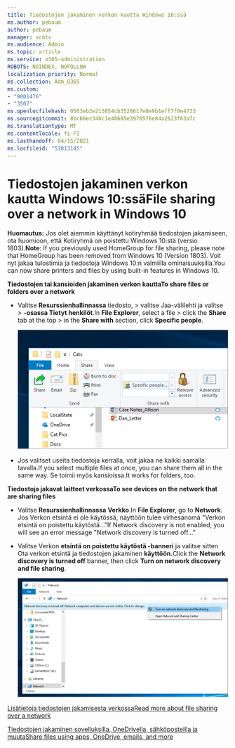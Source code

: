 ```yaml
---
title: Tiedostojen jakaminen verkon kautta Windows 10:ssä
ms.author: pebaum
author: pebaum
manager: scotv
ms.audience: Admin
ms.topic: article
ms.service: o365-administration
ROBOTS: NOINDEX, NOFOLLOW
localization_priority: Normal
ms.collection: Adm_O365
ms.custom:
- "9001476"
- "3507"
ms.openlocfilehash: 0503eb2e213054cb3528617e0e9b1eff7f0e4733
ms.sourcegitcommit: 8bc60ec34bc1e40685e3976576e04a2623f63a7c
ms.translationtype: MT
ms.contentlocale: fi-FI
ms.lasthandoff: 04/15/2021
ms.locfileid: "51813145"
---
```

# <a name="file-sharing-over-a-network-in-windows-10"></a><span data-ttu-id="7dff3-102">Tiedostojen jakaminen verkon kautta Windows 10:ssä</span><span class="sxs-lookup"><span data-stu-id="7dff3-102">File sharing over a network in Windows 10</span></span>

<span data-ttu-id="7dff3-103">**Huomautus:** Jos olet aiemmin käyttänyt kotiryhmää tiedostojen jakamiseen, ota huomioon, että Kotiryhmä on poistettu Windows 10:stä (versio 1803).</span><span class="sxs-lookup"><span data-stu-id="7dff3-103">**Note**: If you previously used HomeGroup for file sharing, please note that HomeGroup has been removed from Windows 10 (Version 1803).</span></span> <span data-ttu-id="7dff3-104">Voit nyt jakaa tulostimia ja tiedostoja Windows 10:n valmiilla ominaisuuksilla.</span><span class="sxs-lookup"><span data-stu-id="7dff3-104">You can now share printers and files by using built-in features in Windows 10.</span></span>

<span data-ttu-id="7dff3-105">**Tiedostojen tai kansioiden jakaminen verkon kautta**</span><span class="sxs-lookup"><span data-stu-id="7dff3-105">**To share files or folders over a network**</span></span>

- <span data-ttu-id="7dff3-106">Valitse **Resurssienhallinnassa** tiedosto, > valitse  Jaa-välilehti ja valitse >  **-osassa Tietyt henkilöt**.</span><span class="sxs-lookup"><span data-stu-id="7dff3-106">In **File Explorer**, select a file > click the **Share** tab at the top > in the **Share with** section, click **Specific people**.</span></span>

    ![Jaa tiedosto tietyille ihmisille.](media/share-with-specific-people.png)
          
- <span data-ttu-id="7dff3-108">Jos valitset useita tiedostoja kerralla, voit jakaa ne kaikki samalla tavalla.</span><span class="sxs-lookup"><span data-stu-id="7dff3-108">If you select multiple files at once, you can share them all in the same way.</span></span> <span data-ttu-id="7dff3-109">Se toimii myös kansioissa.</span><span class="sxs-lookup"><span data-stu-id="7dff3-109">It works for folders, too.</span></span>

<span data-ttu-id="7dff3-110">**Tiedostoja jakavat laitteet verkossa**</span><span class="sxs-lookup"><span data-stu-id="7dff3-110">**To see devices on the network that are sharing files**</span></span>

- <span data-ttu-id="7dff3-111">Valitse **Resurssienhallinnassa** **Verkko**.</span><span class="sxs-lookup"><span data-stu-id="7dff3-111">In **File Explorer**, go to **Network**.</span></span> <span data-ttu-id="7dff3-112">Jos Verkon etsintä ei ole käytössä, näyttöön tulee virhesanoma "Verkon etsintä on poistettu käytöstä..."</span><span class="sxs-lookup"><span data-stu-id="7dff3-112">If Network discovery is not enabled, you will see an error message "Network discovery is turned off..."</span></span>

- <span data-ttu-id="7dff3-113">Valitse Verkon **etsintä on poistettu käytöstä -banneri** ja valitse sitten Ota verkon etsintä ja tiedostojen jakaminen **käyttöön.**</span><span class="sxs-lookup"><span data-stu-id="7dff3-113">Click the **Network discovery is turned off** banner, then click **Turn on network discovery and file sharing**.</span></span>

    ![Ota käyttöön verkon etsintä ja tiedostojen jakaminen.](media/turn-on-network-discovery.png)

[<span data-ttu-id="7dff3-115">Lisätietoja tiedostojen jakamisesta verkossa</span><span class="sxs-lookup"><span data-stu-id="7dff3-115">Read more about file sharing over a network</span></span>](https://support.microsoft.com/help/4092694/windows-10-file-sharing-over-a-network)

[<span data-ttu-id="7dff3-116">Tiedostojen jakaminen sovelluksilla, OneDrivella, sähköposteilla ja muuta</span><span class="sxs-lookup"><span data-stu-id="7dff3-116">Share files using apps, OneDrive, emails, and more</span></span>](https://support.microsoft.com/help/4027674/windows-10-share-files-in-file-explorer)
